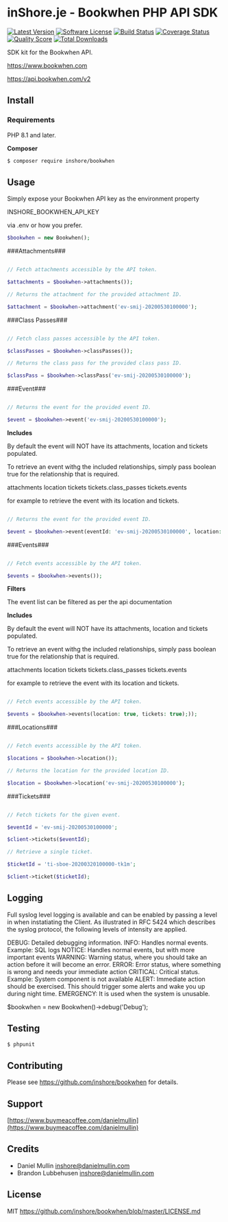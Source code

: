 # inShore.je - Bookwhen PHP API SDK

[![Latest Version](https://img.shields.io/github/release/inshore/bookwhen.svg?style=flat-square)](https://github.com/inshore/bookwhen/releases)
[![Software License](https://img.shields.io/badge/license-MIT-brightgreen.svg?style=flat-square)](LICENSE.md)
[![Build Status](https://img.shields.io/travis/inshore/bookwhen/master.svg?style=flat-square)](https://travis-ci.org/inshore/bookwhen)
[![Coverage Status](https://img.shields.io/scrutinizer/coverage/g/inshore/bookwhen.svg?style=flat-square)](https://scrutinizer-ci.com/g/inshore/bookwhen/code-structure)
[![Quality Score](https://img.shields.io/scrutinizer/g/inshore/bookwhen.svg?style=flat-square)](https://scrutinizer-ci.com/g/inshore/bookwhen)
[![Total Downloads](https://img.shields.io/packagist/dt/inshore/bookwhen.svg?style=flat-square)](https://packagist.org/packages/inshore/bookwhen)

SDK kit for the Bookwhen API.

https://www.bookwhen.com

https://api.bookwhen.com/v2

## Install

### Requirements

PHP 8.1 and later.

**Composer**

``` bash
$ composer require inshore/bookwhen

```

## Usage

Simply expose your Bookwhen API key as the environment property 

INSHORE_BOOKWHEN_API_KEY 

via .env or how you prefer.


``` php
$bookwhen = new Bookwhen();
```
###Attachments###

``` php

// Fetch attachments accessible by the API token.

$attachments = $bookwhen->attachments());

// Returns the attachment for the provided attachment ID.

$attachment = $bookwhen->attachment('ev-smij-20200530100000');

```
###Class Passes###

``` php

// Fetch class passes accessible by the API token.

$classPasses = $bookwhen->classPasses());

// Returns the class pass for the provided class pass ID.

$classPass = $bookwhen->classPass('ev-smij-20200530100000');

```

###Event###

``` php

// Returns the event for the provided event ID.

$event = $bookwhen->event('ev-smij-20200530100000');

```

**Includes**

By default the event will NOT have its attachments, location and tickets populated.

To retrieve an event withg the included relationships,
simply pass boolean true for the relationship that is required. 

attachments
location
tickets
tickets.class_passes
tickets.events

for example to retrieve the event with its location and tickets.

``` php

// Returns the event for the provided event ID.

$event = $bookwhen->event(eventId: 'ev-smij-20200530100000', location: true, tickets: true);

```

###Events###

``` php

// Fetch events accessible by the API token.

$events = $bookwhen->events());

```

**Filters**

The event list can be filtered as per the api documentation

**Includes**

By default the event will NOT have its attachments, location and tickets populated.

To retrieve an event withg the included relationships,
simply pass boolean true for the relationship that is required. 

attachments
location
tickets
tickets.class_passes
tickets.events

for example to retrieve the event with its location and tickets.



``` php

// Fetch events accessible by the API token.

$events = $bookwhen->events(location: true, tickets: true);));

```


###Locations###

``` php

// Fetch events accessible by the API token.

$locations = $bookwhen->location());

// Returns the location for the provided location ID.

$location = $bookwhen->location('ev-smij-20200530100000');

```
###Tickets###

``` php

// Fetch tickets for the given event.

$eventId = 'ev-smij-20200530100000';

$client->tickets($eventId);

// Retrieve a single ticket.

$ticketId = 'ti-sboe-20200320100000-tk1m';

$client->ticket($ticketId);

```

## Logging

Full syslog level logging is available and can be enabled by passing a level in when instatiating the Client. As illustrated in RFC 5424 which describes the syslog protocol, the following levels of intensity are applied.

DEBUG: Detailed debugging information.
INFO: Handles normal events. Example: SQL logs
NOTICE: Handles normal events, but with more important events
WARNING: Warning status, where you should take an action before it will become an error.
ERROR: Error status, where something is wrong and needs your immediate action
CRITICAL: Critical status. Example: System component is not available
ALERT: Immediate action should be exercised. This should trigger some alerts and wake you up during night time.
EMERGENCY: It is used when the system is unusable.

$bookwhen = new Bookwhen()->debug('Debug');


## Testing

``` bash
$ phpunit
```

## Contributing

Please see https://github.com/inshore/bookwhen for details.

## Support ##

<script type="text/javascript" src="https://cdnjs.buymeacoffee.com/1.0.0/button.prod.min.js" data-name="bmc-button" data-slug="danielmullin" data-color="#FFDD00" data-emoji="" data-font="Cookie" data-text="Buy me a coffee" data-outline-color="#000000" data-font-color="#000000" data-coffee-color="#ffffff" ></script>

[https://www.buymeacoffee.com/danielmullin](https://www.buymeacoffee.com/danielmullin)

## Credits

- Daniel Mullin inshore@danielmullin.com
- Brandon Lubbehusen inshore@danielmullin.com


## License

MIT
https://github.com/inshore/bookwhen/blob/master/LICENSE.md

